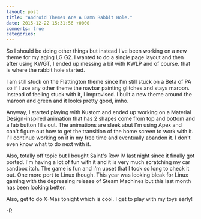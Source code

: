 ```yaml
---
layout: post
title: "Android Themes Are A Damn Rabbit Hole."
date: 2015-12-22 15:31:56 +0000
comments: true
categories: 
---
```


So I should be doing other things but instead I've been working on a new theme for my aging LG G2. I wanted to do a single page layout and then after using KWGT, I ended up messing a bit with KWLP and of course. that is where the rabbit hole started.

I am still stuck on the Flattington theme since I'm still stuck on a Beta of PA so if I use any other theme the navbar painting glitches and stays maroon. Instead of feeling stuck with it, I improvised. I built a new theme around the maroon and green and it looks pretty good, imho.

Anyway, I started playing with Kustom and ended up working on a Material Design-inspired animation that has 2 shapes come from top and bottom and a fab button fills out. The animations are sleek abut I'm using Apex and can't figure out how to get the transition of the home screen to work with it. I'll continue working on it in my free time and eventually abandon it. I don't even know what to do next with it.

Also, totally off topic but I bought Saint's Row IV last night since it finally got ported. I'm having a lot of fun with it and it is very much scratching my car sandbox itch. The game is fun and I'm upset that I took so long to check it out. One more port to Linux though. This year was looking bleak for Linux gaming with the depressing release of Steam Machines but this last month has been looking better.

Also, get to do X-Mas tonight which is cool. I get to play with my toys early!

-R
